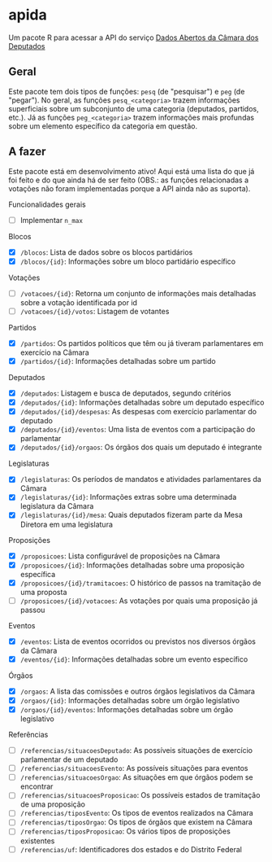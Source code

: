 # apida

Um pacote R para acessar a API do serviço
[Dados Abertos da Câmara dos Deputados](https://dadosabertos.camara.leg.br/swagger/api.html)

## Geral

Este pacote tem dois tipos de funções: `pesq` (de "pesquisar") e `peg` (de "pegar").
No geral, as funções `pesq_<categoria>` trazem informações superficiais sobre um
subconjunto de uma categoria (deputados, partidos, etc.). Já as funções `peg_<categoria>`
trazem informações mais profundas sobre um elemento específico da categoria em questão.

## A fazer

Este pacote está em desenvolvimento ativo! Aqui está uma lista do que já foi feito
e do que ainda há de ser feito (OBS.: as funções relacionadas a votações não foram
implementadas porque a API ainda não as suporta).

Funcionalidades gerais
- [ ] Implementar `n_max`

Blocos
- [X] `/blocos`: Lista de dados sobre os blocos partidários
- [X] `/blocos/{id}`: Informações sobre um bloco partidário específico

Votações
- [ ] `/votacoes/{id}`: Retorna um conjunto de informações mais detalhadas sobre a
votação identificada por id
- [ ] `/votacoes/{id}/votos`: Listagem de votantes

Partidos
- [X] `/partidos`: Os partidos políticos que têm ou já tiveram parlamentares em
exercício na Câmara
- [X] `/partidos/{id}`: Informações detalhadas sobre um partido

Deputados
- [X] `/deputados`: Listagem e busca de deputados, segundo critérios
- [X] `/deputados/{id}`: Informações detalhadas sobre um deputado específico
- [X] `/deputados/{id}/despesas`: As despesas com exercício parlamentar do deputado
- [X] `/deputados/{id}/eventos`: Uma lista de eventos com a participação do parlamentar
- [X] `/deputados/{id}/orgaos`: Os órgãos dos quais um deputado é integrante

Legislaturas
- [X] `/legislaturas`: Os períodos de mandatos e atividades parlamentares da Câmara
- [X] `/legislaturas/{id}`: Informações extras sobre uma determinada legislatura
da Câmara
- [X] `/legislaturas/{id}/mesa`: Quais deputados fizeram parte da Mesa Diretora em uma
legislatura

Proposições
- [X] `/proposicoes`: Lista configurável de proposições na Câmara
- [X] `/proposicoes/{id}`: Informações detalhadas sobre uma proposição específica
- [X] `/proposicoes/{id}/tramitacoes`: O histórico de passos na tramitação de uma
proposta
- [ ] `/proposicoes/{id}/votacoes`: As votações por quais uma proposição já passou

Eventos
- [X] `/eventos`: Lista de eventos ocorridos ou previstos nos diversos órgãos da
Câmara
- [X] `/eventos/{id}`: Informações detalhadas sobre um evento específico

Órgãos
- [X] `/orgaos`: A lista das comissões e outros órgãos legislativos da Câmara
- [X] `/orgaos/{id}`: Informações detalhadas sobre um órgão legislativo
- [X] `/orgaos/{id}/eventos`: Informações detalhadas sobre um órgão legislativo

Referências
- [ ] `/referencias/situacoesDeputado`: As possíveis situações de exercício parlamentar
de um deputado
- [ ] `/referencias/situacoesEvento`: As possíveis situações para eventos
- [ ] `/referencias/situacoesOrgao`: As situações em que órgãos podem se encontrar
- [ ] `/referencias/situacoesProposicao`: Os possíveis estados de tramitação de uma
proposição
- [ ] `/referencias/tiposEvento`: Os tipos de eventos realizados na Câmara
- [ ] `/referencias/tiposOrgao`: Os tipos de órgãos que existem na Câmara
- [ ] `/referencias/tiposProposicao`: Os vários tipos de proposições existentes
- [ ] `/referencias/uf`: Identificadores dos estados e do Distrito Federal

